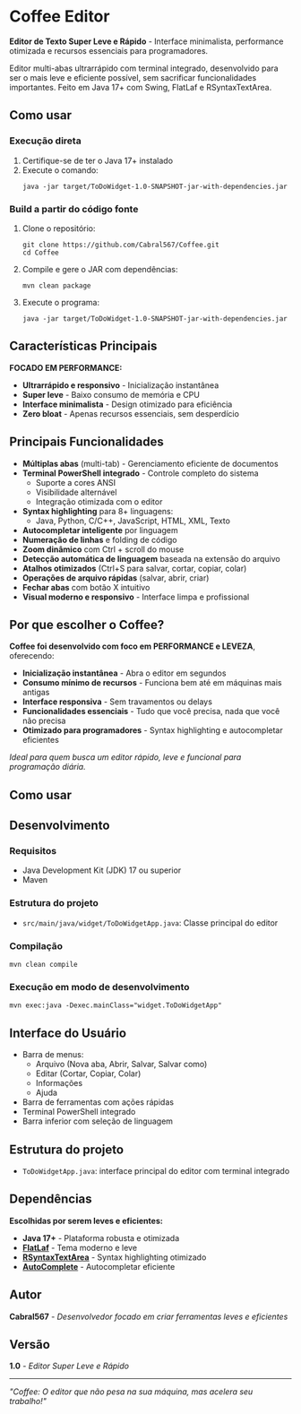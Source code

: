 # Coffee Editor

**Editor de Texto Super Leve e Rápido** - Interface minimalista, performance otimizada e recursos essenciais para programadores.

Editor multi-abas ultrarrápido com terminal integrado, desenvolvido para ser o mais leve e eficiente possível, sem sacrificar funcionalidades importantes. Feito em Java 17+ com Swing, FlatLaf e RSyntaxTextArea.

## Como usar

### Execução direta
1. Certifique-se de ter o Java 17+ instalado
2. Execute o comando:
   ```shell
   java -jar target/ToDoWidget-1.0-SNAPSHOT-jar-with-dependencies.jar
   ```

### Build a partir do código fonte
1. Clone o repositório:
   ```shell
   git clone https://github.com/Cabral567/Coffee.git
   cd Coffee
   ```
2. Compile e gere o JAR com dependências:
   ```shell
   mvn clean package
   ```
3. Execute o programa:
   ```shell
   java -jar target/ToDoWidget-1.0-SNAPSHOT-jar-with-dependencies.jar
   ```

## Características Principais

**FOCADO EM PERFORMANCE:**
- **Ultrarrápido e responsivo** - Inicialização instantânea
- **Super leve** - Baixo consumo de memória e CPU
- **Interface minimalista** - Design otimizado para eficiência
- **Zero bloat** - Apenas recursos essenciais, sem desperdício

## Principais Funcionalidades
- **Múltiplas abas** (multi-tab) - Gerenciamento eficiente de documentos
- **Terminal PowerShell integrado** - Controle completo do sistema
  - Suporte a cores ANSI
  - Visibilidade alternável
  - Integração otimizada com o editor
- **Syntax highlighting** para 8+ linguagens:
  - Java, Python, C/C++, JavaScript, HTML, XML, Texto
- **Autocompletar inteligente** por linguagem
- **Numeração de linhas** e folding de código
- **Zoom dinâmico** com Ctrl + scroll do mouse
- **Detecção automática de linguagem** baseada na extensão do arquivo
- **Atalhos otimizados** (Ctrl+S para salvar, cortar, copiar, colar)
- **Operações de arquivo rápidas** (salvar, abrir, criar)
- **Fechar abas** com botão X intuitivo
- **Visual moderno e responsivo** - Interface limpa e profissional
## Por que escolher o Coffee?

**Coffee foi desenvolvido com foco em PERFORMANCE e LEVEZA**, oferecendo:

- **Inicialização instantânea** - Abra o editor em segundos
- **Consumo mínimo de recursos** - Funciona bem até em máquinas mais antigas
- **Interface responsiva** - Sem travamentos ou delays
- **Funcionalidades essenciais** - Tudo que você precisa, nada que você não precisa
- **Otimizado para programadores** - Syntax highlighting e autocompletar eficientes

*Ideal para quem busca um editor rápido, leve e funcional para programação diária.*

## Como usar

## Desenvolvimento

### Requisitos
- Java Development Kit (JDK) 17 ou superior
- Maven

### Estrutura do projeto
- `src/main/java/widget/ToDoWidgetApp.java`: Classe principal do editor

### Compilação
```shell
mvn clean compile
```

### Execução em modo de desenvolvimento
```shell
mvn exec:java -Dexec.mainClass="widget.ToDoWidgetApp"
```

## Interface do Usuário
- Barra de menus:
  - Arquivo (Nova aba, Abrir, Salvar, Salvar como)
  - Editar (Cortar, Copiar, Colar)
  - Informações
  - Ajuda
- Barra de ferramentas com ações rápidas
- Terminal PowerShell integrado
- Barra inferior com seleção de linguagem

## Estrutura do projeto
- `ToDoWidgetApp.java`: interface principal do editor com terminal integrado

## Dependências

**Escolhidas por serem leves e eficientes:**
- **Java 17+** - Plataforma robusta e otimizada
- **[FlatLaf](https://www.formdev.com/flatlaf/)** - Tema moderno e leve
- **[RSyntaxTextArea](https://github.com/bobbylight/RSyntaxTextArea)** - Syntax highlighting otimizado
- **[AutoComplete](https://github.com/bobbylight/AutoComplete)** - Autocompletar eficiente

## Autor
**Cabral567** - *Desenvolvedor focado em criar ferramentas leves e eficientes*

## Versão
**1.0** - *Editor Super Leve e Rápido*

---

*"Coffee: O editor que não pesa na sua máquina, mas acelera seu trabalho!"*

